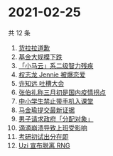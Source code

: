 # 2021-02-25

共 12 条

<!-- BEGIN ZHIHUSEARCH -->
<!-- 最后更新时间 Thu Feb 25 2021 12:08:19 GMT+0800 (CST) -->
1. [货拉拉道歉](https://www.zhihu.com/search?q=货拉拉)
1. [基金大规模下跌](https://www.zhihu.com/search?q=基金大跌)
1. [「小马云」系二级智力残疾](https://www.zhihu.com/search?q=小马云)
1. [权志龙 Jennie 被爆恋爱](https://www.zhihu.com/search?q=jennie权志龙)
1. [许知远 吐槽大会](https://www.zhihu.com/search?q=许知远)
1. [张伯礼称三月初是国内疫情拐点](https://www.zhihu.com/search?q=新冠疫情拐点)
1. [中小学生禁止带手机入课堂](https://www.zhihu.com/search?q=中小学禁止带手机)
1. [马金瑜提交最新证据](https://www.zhihu.com/search?q=马金瑜)
1. [男子请求政府「分配对象」](https://www.zhihu.com/search?q=分配对象)
1. [滴滴崩溃导致上班受影响](https://www.zhihu.com/search?q=滴滴)
1. [考研初试出分在即](https://www.zhihu.com/search?q=2021考研)
1. [Uzi 宣布脱离 RNG](https://www.zhihu.com/search?q=uzi)
<!-- END ZHIHUSEARCH -->
